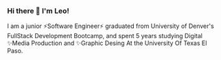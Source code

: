 ### Hi there 👋 I'm Leo!

I am a junior ⚡Software Engineer⚡ graduated from University of Denver's FullStack Development Bootcamp, and spent 5 years studying Digital ✨Media Production and ✨Graphic Desing At the University Of Texas El Paso.

<!--
**izaaaqk/izaaaqk** is a ✨ _special_ ✨ repository because its `README.md` (this file) appears on your GitHub profile.

Here are some ideas to get you started:

- 🔭 I’m currently working on ...
- 🌱 I’m currently learning ...
- 👯 I’m looking to collaborate on ...
- 🤔 I’m looking for help with ...
- 💬 Ask me about ...
- 📫 How to reach me: ...
- 😄 Pronouns: ...
- ⚡ Fun fact: ...
-->
